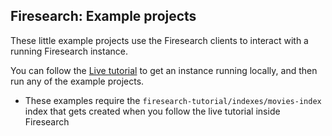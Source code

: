 ## Firesearch: Example projects

These little example projects use the Firesearch clients to interact with 
a running Firesearch instance.

You can follow the [Live tutorial](https://firesearch.dev/docs/tutorial) to get an instance
running locally, and then run any of the example projects.

* These examples require the `firesearch-tutorial/indexes/movies-index` index that gets created when you follow the live tutorial inside Firesearch
